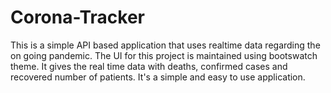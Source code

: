 # Corona-Tracker

This is a simple API based application that uses realtime data regarding the on going pandemic. The UI for this project is
maintained using bootswatch theme. It gives the real time data with deaths, confirmed cases and recovered number of patients. It's
a simple and easy to use application.

